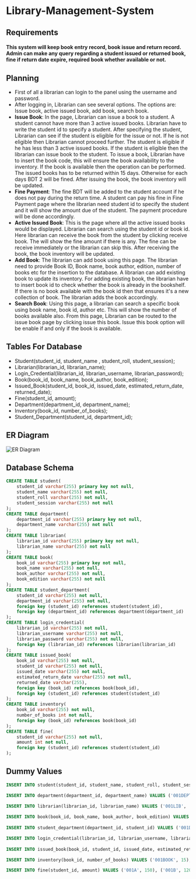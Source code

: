 # Library-Management-System
## Requirements
  #### This system will keep book entry record, book issue and return record. Admin can make any query regarding a student issued or returned book, fine if return date expire, required book whether available or not.
## Planning
*	First of all a librarian can login to the panel using the username and password.
*	After logging in, Librarian can see several options. The options are: Issue book, active issued book, add book, search book.
*	**Issue Book**: In the page, Librarian can issue a book to a student. A student cannot have more than 3 active issued books. Librarian have to write the student id to specify a student. After specifying the student, Librarian can see if the student is eligible for the issue or not. If he is not eligible then Librarian cannot proceed further. The student is eligible if he has less than 3 active issued books. If the student is eligible then the librarian can issue book to the student. To issue a book, Librarian have to insert the book code, this will ensure the book availability to the inventory. If the book is available then the operation can be performed. The issued books has to be returned within 15 days. Otherwise for each days BDT 2 will be fined. After issuing the book, the book inventory will be updated.
*	**Fine Payment**: The fine BDT will be added to the student account if he does not pay during the return time. A student can pay his fine in Fine Payment page where the librarian need student id to specify the student and it will show the amount due of the student. The payment procedure will be done accordingly.
*	**Active Issued Book**: This is the page where all the active issued books would be displayed. Librarian can search using the student id or book id. Here librarian can receive the book from the student by clicking receive book. The will show the fine amount if there is any. The fine can be receive immediately or the librarian can skip this. After receiving the book, the book inventory will be updated. 
*	**Add Book**: The librarian can add book using this page. The librarian need to provide Book ID, Book name, book author, edition, number of books etc for the insertion to the database. A librarian can add existing book to update its inventory.  For adding existing book, the librarian have to insert book id to check whether the book is already in the bookshelf. If there is no book available with the book id then that ensures it's a new collection of book. The librarian adds the book accordingly.
*	**Search Book**: Using this page, a librarian can search a specific book using book name, book id, author etc. This will show the number of books available also. From this page, Librarian can be routed to the issue book page by clicking issue this book. Issue this book option will be enable if and only if the book is available.
## Tables For Database
* Student(student_id, student_name , student_roll, student_session);
* Librarian(librarian_id, librarian_name);
* Login_Credential(librarian_id, librarian_username, librarian_password);
* Book(book_id, book_name, book_author, book_edition);
* Issued_Book(student_id, book_id, issued_date, estimated_return_date, returned_date);
* Fine(student_id, amount);
* Department(department_id, department_name);
* Inventory(book_id, number_of_books);
* Student_Department(student_id, department_id);
## ER Diagram
<img src="https://i.imgur.com/panm18l.png" alt="ER Diagram">

## Database Schema

```sql
CREATE TABLE student(
    student_id varchar(255) primary key not null,
    student_name varchar(255) not null,
    student_roll varchar(255) not null,
    student_session varchar(255) not null
);
CREATE TABLE department(
    department_id varchar(255) primary key not null,
    department_name varchar(255) not null
);
CREATE TABLE librarian(
    librarian_id varchar(255) primary key not null,
    librarian_name varchar(255) not null    
);
CREATE TABLE book(
    book_id varchar(255) primary key not null,
    book_name varchar(255) not null, 
    book_author varchar(255) not null, 
    book_edition varchar(255) not null
);
CREATE TABLE student_department(
    student_id varchar(255) not null,
    department_id varchar(255) not null,
    foreign key (student_id) references student(student_id),
    foreign key (department_id) references department(department_id)
);
CREATE TABLE login_credential(
    librarian_id varchar(255) not null,
    librarian_username varchar(255) not null, 
    librarian_password varchar(255) not null, 
    foreign key (librarian_id) references librarian(librarian_id)
);
CREATE TABLE issued_book(
    book_id varchar(255) not null, 
    student_id varchar(255) not null, 
    issued_date varchar(255) not null, 
    estimated_return_date varchar(255) not null, 
    returned_date varchar(255), 
    foreign key (book_id) references book(book_id),
    foreign key (student_id) references student(student_id)
);
CREATE TABLE inventory(
    book_id varchar(255) not null, 
    number_of_books int not null,
    foreign key (book_id) references book(book_id)
);
CREATE TABLE fine(
    student_id varchar(255) not null, 
    amount int not null,
    foreign key (student_id) references student(student_id)
);
```

## Dummy Values

```sql
INSERT INTO student(student_id, student_name, student_roll, student_session) VALUES ('001A', 'Sazzad Hossain', '17081', '2016-17'), ('001B', 'Ahadul Islam', '17099', '2016-17'), ('001C', 'Saidur Rahman', '17090', '2016-17'), ('001D', 'Al-Hasan Rahman', '17083', '2016-17');

INSERT INTO department(department_id, department_name) VALUES ('001DEPT', 'CSE'), ('002DEPT', 'BBA'), ('003DEPT', 'ECE');

INSERT INTO librarian(librarian_id, librarian_name) VALUES ('001LIB', 'Nusrat Jahan'),('002LIB', 'Halima Islam'), ('003LIB', 'Nur Muhammad');
 
INSERT INTO book(book_id, book_name, book_author, book_edition) VALUES ('001BOOK', 'Software Engineering', 'Sommerville', '2nd'), ('002BOOK', 'Compiler Design Principles', 'Ullman and Aho', '2nd'), ('003BOOK', 'Introduction to Automata Theory', 'John E. Hopcroft', '3rd');
 
INSERT INTO student_department(department_id, student_id) VALUES ('001DEPT', '001A'),('002DEPT', '001B'), ('001DEPT', '001C'), ('003DEPT', '001D');

INSERT INTO login_credential(librarian_id, librarian_username, librarian_password) VALUES ('001LIB', 'nusrat@library', 'admin123'), ('002LIB', 'halima@library', 'admin123'), ('003LIB', 'nur@library', 'admin123');
 
INSERT INTO issued_book(book_id, student_id, issued_date, estimated_return_date, returned_date) VALUES ('001BOOK', '001A', '14-02-2020', '29-02-2020', ''), ('001BOOK', '001B', '14-02-2020', '29-02-2020', ''), ('002BOOK', '001D', '14-02-2020', '29-02-2020', '');

INSERT INTO inventory(book_id, number_of_books) VALUES ('001BOOK', 15), ('002BOOK', 12), ('003BOOK', 5);

INSERT INTO fine(student_id, amount) VALUES ('001A', 150), ('001B', 120), ('001C', 50), ('001D', 50);
```
